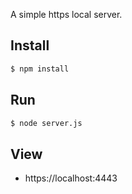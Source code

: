 A simple https local server.

## Install

````sh
$ npm install
````

## Run
````sh
$ node server.js
````

## View

- https://localhost:4443

